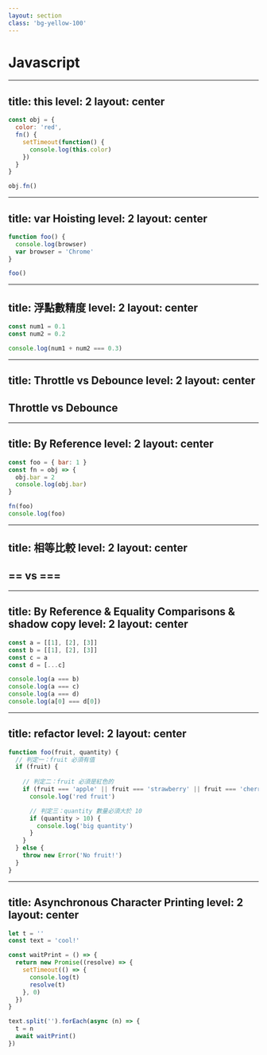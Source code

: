 ```yaml
---
layout: section
class: 'bg-yellow-100'
---
```


# Javascript

---
title: this
level: 2
layout: center
---

```js {*|2|3-7|5,10|*}
const obj = {
  color: 'red',
  fn() {
    setTimeout(function() {
      console.log(this.color)
    })
  }
}

obj.fn()
```

<!-- 
## ⭐⭐Q：請說明該程式的console執行結果為何？

✅ Ans：`undefined`。

原因是在 fn 函數中，setTimeout 函數是使用普通函數的方式定義的，並且沒有指定 this 的值。因此，在 setTimeout 函數內部，this 會指向全局對象（在瀏覽器中是 window 對象，在 Node.js中是 global 對象），而不是 obj 對象。因為全局對象中沒有 color 屬性，所以會打印 undefined。

👍 如何將上方的將 `this` 成功指向 `obj` 使其輸出 `'red'` ？
Ans：  

1. 將匿名函式改為箭頭函式。
    
    普通函數會在調用時動態決定 this 值，這個 this 值會根據函數的調用方式和上下文決定。在 setTimeout 中，因為它是在全局環境中被調用，所以 this 值會指向全局對象。而在嚴格模式下，this 會是 undefined。
    箭頭函數則不同，它的 this 值是在定義時決定的，會繼承其所在上下文的 this 值。在 setTimeout 中，箭頭函數被定義在 fn 函數中，所以它會繼承 fn 函數中的 this 值，也就是 obj 對象，因此可以訪問到 color 屬性的值。
    簡而言之，使用普通函數定義的 setTimeout 函數中的 this 值會指向全局對象，而使用箭頭函數定義的 setTimeout 函數中的 this 值會繼承外層上下文的 this 值。這就是為什麼在這個例子中，普通函數和箭頭函數的表現會有如此大的差異。
    
    ```jsx
    const obj = {
      color: 'red',
      fn() {
        setTimeout(() => {
          console.log(this.color);
        });
      }
    }
    
    obj.fn();
    ```
    
2. **在 `setTimeout` 中使用 `.bind()`：**
    
    使用 **`bind()`** 將 **`this`** 綁定到 **`obj`** 上。
    
    ```jsx
    const obj = {
      color: 'red',
      fn() {
        setTimeout(function() {
          console.log(this.color);
        }.bind(this));
      }
    }
    
    obj.fn();
    ```
-->

---
title: var Hoisting
level: 2
layout: center
---

```js {*|2,6|*}
function foo() {
  console.log(browser)
  var browser = 'Chrome'
}

foo()
```

<!-- 
## ⭐Q：請說明該程式的console執行結果為何？

✅ Ans：`undefined`。
原因為在這個程式中，由於JavaScript的提升（hoisting）特性，**`var browser`** 的聲明會被提升到函數的頂部，但賦值部分並不會。這意味著在 **`console.log(browser)`** 被執行的時候**`browser`** 雖然已經聲明了，但還沒有賦值。

👍 改成`const`後執行結果為何？  
Ans：  
`Uncaught ReferenceError: Cannot access 'browser' before initialization` ，因為 `console.log` 位於暫時性死區(TDZ)。注意! const 和 let 是會有提升(hoist)的作用。

```jsx
function foo() {
	console.log(browser)
	const browser = 'Chrome'
}

foo()
```

> let 與 const 也有 hoisting。但他們不會初始化為 undefined，而且在賦值之前試圖取值會發生錯誤（TDZ error）。
> 
> 1. 使用 var 宣告，在這時候還沒有賦值，我們可以給他一個 undefined（initialize as undefined）。
> 2. 使用 let（const） 宣告，在你 Execution 階段以前，任何人都不能碰它(don't initialize it)，讓他保持 uninitialized (尚未初始化) .
> - 如果一個值被標註是 `uninitialized` (尚未初始化) ，你還是嘗試接觸它，那就會有一個錯誤： TDZ (temporal dead zone)
> 
> ![](/assets/imgs/TDZ.png)
> 
> 學術上，真正開發語言上的原因：1. 其實和 let 沒有任何關係 2. `TDZ error 是為了實作 const`
> 
> 你使用一個 const 在 block scope 內部，如果這時候沒有限制它不能初始化 undefined，你在真正 const 賦予值以前，你可以 console.log 它，他會是 undefined （就像 var 的 hoisting）
> 
> 這就`違背了 const 在學術上（Academically）的想法`， const 只能有一個值。所以為了避免這個問題，所有在真正 assign 以前的接觸都直接給 Error，以保護 const 的學術性。
> 
-->

---
title: 浮點數精度
level: 2
layout: center
---

```js
const num1 = 0.1
const num2 = 0.2

console.log(num1 + num2 === 0.3)
```

<!-- 
## ⭐⭐Q：請說明該程式的console執行結果為何？

✅ Ans： `false`。  
在 JavaScript 中，浮點數運算可能會導致精確度丟失。這是因為 JavaScript 使用的是雙精度浮點數表示法，並且 0.1 和 0.2 都無法準確地表示為有限的二進制小數。

    👍 如何避免 JS 浮點數溢位造成的精度問題？  
    Ans：
    
    1. **使用整數進行運算：** 將浮點數轉換為整數，進行運算，然後再轉回浮點數。
        
        ```jsx
        const num1 = 0.1;
        const num2 = 0.2;
        
        const result = (num1 * 10 + num2 * 10) / 10;
        console.log(result);  // 正確的 0.3
        ```
        
    2. **使用專門的數學庫：** 使用第三方的數學庫，如 BigNumber.js 或 Math.js，這些庫提供了更高精度的數學運算。
        
        ```jsx
        const BigNumber = require('bignumber.js');
        
        const num1 = new BigNumber('0.1');
        const num2 = new BigNumber('0.2');
        
        const result = num1.plus(num2);
        console.log(result.toString());  // 正確的 0.3
        ```
        
    3. **將浮點數轉換為整數進行比較：** 如果僅需比較大小，可以將浮點數轉換為整數進行比較，以避免浮點數精度問題。
        
        ```jsx
        const num1 = 0.1;
        const num2 = 0.2;
        
        const compareResult = Math.round((num1 + num2) * 1e12) === Math.round(0.3 * 1e12);
        console.log(compareResult);  // true
        ```
        
    4. **使用 `toFixed` 方法：** 將浮點數轉換為字串，然後使用 **`toFixed`** 方法控制小數點位數。
        
        ```jsx
        const num1 = 0.1;
        const num2 = 0.2;
        
        const result = (num1 + num2).toFixed(1);
        console.log(result);  // 正確的 "0.3"
        ```
        

    JavaScript 使用的是 IEEE 754 雙精度浮點數表示法（Double-precision floating-point format），這種表示法遵從 IEEE 754 標準，將浮點數表示為二進制數。
    
    在雙精度浮點數中，一個數字佔用 64 位，分為三個部分：
    
    5. **符號位（Sign bit）：** 1 位，用於表示正數（0）或負數（1）。
    6. **指數位（Exponent）：** 11 位，用於表示指數部分，確定數字的指數範圍。
    7. **尾數（Fraction）：** 52 位，用於表示數字的有效位數。
    
    JavaScript 中的 **`Number`** 類型就是使用這種雙精度浮點數表示法。然而，由於浮點數的有限二進制表示，某些十進制小數無法精確轉換為二進制，導致精確度丟失。這就是為什麼在 JavaScript 中進行一些浮點數運算時，可能會得到不精確的結果的原因。
    
    例如，0.1 和 0.2 這兩個數字在二進制中是無窮循環的小數，因此無法完全精確地表示。當這樣的數字參與運算時，可能會產生累積的精確度損失。
    
    ```jsx
    const num1 = 0.1;  // 二進制表示為 0.00011001100110011001100110011001100110011001100110011...
    const num2 = 0.2;  // 二進制表示為 0.0011001100110011001100110011001100110011001100110011...
    
    console.log(num1 + num2);  // 結果為 0.30000000000000004
    ```
-->

---
title: Throttle vs Debounce
level: 2
layout: center
---

## **Throttle vs Debounce**

<!-- 
## ⭐⭐⭐Q：請說明函數防抖 (debounce) 和函數節流 (throttle) 分別是什麼？

✅ Ans：
* 函數防抖是指當一個事件持續觸發時，延遲一段時間後才執行相應的處理函數。如果在這段時間內事件再次觸發，則重新計時，不執行處理函數。這可以防止在短時間內頻繁觸發的事件引起過多的處理操作。 簡而言之，函數防抖的目的是確保一段時間內只執行一次函數。
* 函數節流是指在一定時間內，不管事件觸發的次數有多少，只執行一次處理函數。不像函數防抖那樣等待一段時間再執行，函數節流在每個指定的時間間隔內確保最多執行一次。

    👍 請問它們的用途分別為何？  
    Ans：
    
    1. **函數防抖的用途：**
        - 處理頻繁觸發的事件，如窗口大小變化、輸入框輸入等，以減少過多的處理操作。
        - 實現實時搜索功能，當用戶輸入搜索關鍵字時，延遲一段時間再發送請求，以減少請求的次數。
    2. **函數節流的用途：**
        - 控制事件的觸發頻率，例如在拖動事件中，只在一定的時間間隔內更新相應的操作。
        - 防止過於頻繁的 API 請求，以減輕伺服器的負擔
-->

---
title: By Reference
level: 2
layout: center
---

```js {*|4,7-8|*}
const foo = { bar: 1 }
const fn = obj => {
  obj.bar = 2
  console.log(obj.bar)         
}

fn(foo)
console.log(foo)
```

<!-- 
## ⭐⭐⭐Q：請說明該程式的console執行結果為何？


✅ Ans：fn(foo) 結果為 `2`，console.log(foo) 結果為 `{bar: 2}`。

    👍 在函式本體直接修改對參數的參考會得到什麼？  

    Ans：`2`、`{bar: 1}`。
    
    當參數為基本資料型態時，函式本體內複製了一份參數值，任何操作都不會影響原參數的實際值。參數為參考類型時，在函式本體內修改參數值的某個屬性值時，將對原來的參數進行修改。另外當參數為參考類型時，如果直接修改這個值的參考位置，則相當於在函數時體內新建了一個參考，任何操作都不會影響原參數。

    ```jsx
    let foo = {bar: 1}
    const func = obj => {
    	obj = 2
    	console.log(obj)
    }
    
    func(foo)
    console.log(foo)
    ```
-->

---
title: 相等比較
level: 2
layout: center
---

## **== vs ===**

<!-- 
## ⭐Q：請說明在 JS 中 == 和 === 有何差異？

✅ Ans：  
兩個等於（==）會對被判別的變數做轉換型別的動作（coercion又稱為implicit type conversion）。 對於 string、number 等基礎型別而言，不同型別間比較，== 會轉化成同一型別後的 "值" 是否相等。=== 時如果型別不同，其結果就是不相等。同型別比較，直接進行 "值" 比較。
-->

---
title: By Reference & Equality Comparisons & shadow copy
level: 2
layout: center
---

```js {*|1-4|6-9|*}
const a = [[1], [2], [3]]
const b = [[1], [2], [3]]
const c = a
const d = [...c]

console.log(a === b)
console.log(a === c)
console.log(a === d)
console.log(a[0] === d[0])
```

<!-- 
## ⭐⭐⭐Q：請說明該程式的console執行結果為何？


✅ Ans：
- console.log(a === b) // false
- console.log(a === c) // true
- console.log(a === d) // false
- console.log(a[0] === d[0]) // true

對於 Array Object 等高級型別而言，物件或陣列比較的是參考 reference。  
基礎型別與高級型別比較時，== 將高級型別轉化為基礎型別，進行 "值" 比較，===則因為型別不同結果為 `false`。
-->

---
title: refactor
level: 2
layout: center
---

```js
function foo(fruit, quantity) {
  // 判定一：fruit 必須有值
  if (fruit) {
    
    // 判定二：fruit 必須是紅色的
    if (fruit === 'apple' || fruit === 'strawberry' || fruit === 'cherry' || fruit === 'cranberries') {
      console.log('red fruit')

      // 判定三：quantity 數量必須大於 10
      if (quantity > 10) {
        console.log('big quantity')
      }
    }
  } else {
    throw new Error('No fruit!')
  }
}
```

<!-- 
## ⭐⭐Q：針對 coding style 如何改善巢狀條件語句與多重條件？


✅ Ans：
1. 使用 return 盡早回傳來減少巢狀條件語句的層數。
2. 使用 includes 來處理多重條件。
-->

---
title: Asynchronous Character Printing
level: 2
layout: center
---

```js
let t = ''
const text = 'cool!'

const waitPrint = () => {
  return new Promise((resolve) => {
    setTimeout(() => {
      console.log(t)
      resolve(t)
    }, 0)
  })
}

text.split('').forEach(async (n) => {
  t = n
  await waitPrint()
})
```

<!-- 
## ⭐⭐⭐Q：請問以上這段程式碼最後的執行結果為何？


✅ Ans：打印出5個"!"

這個題目涉及了幾個重要的概念：

* 非同步處理（Asynchronous Processing）：JavaScript 是一種單線程的語言，當執行一段程式碼時，會逐行執行。但是，當需要處理一些需要時間的操作（例如網路請求、檔案讀取等），單純的同步處理方式會造成程式阻塞，因此使用非同步處理可以讓程式在等待時間內執行其他任務，待操作完成後再回來處理結果。
* Promise：Promise 是一個表示非同步操作完成或失敗的物件。它代表了一個值（通常是未來會發生的事件），讓我們可以將程式的行為包裝成一個 Promise 物件，並且可以透過 .then() 和 .catch() 方法來處理操作完成或失敗後的結果。
* async/await：async 函式是用來定義一個返回 Promise 物件的函式，而 await 運算子用來等待一個 Promise 物件解析，並返回解析後的值。async/await 讓非同步程式碼看起來更像同步程式碼，讓開發者更容易理解和編寫。

這個題目中，通過使用 setTimeout 模擬一個非同步操作，在每次迴圈中，將字串 text 分割為單個字元後，使用 async/await 來等待 waitPrint 函式的執行結果。然而，由於 forEach 方法不會等待 await 的 Promise 解析，導致 waitPrint 函式會在所有迴圈完成後才執行，因此只會印出最後一個字元。這強調了在處理非同步操作時，對於事件順序的理解和處理的重要性。
-->
